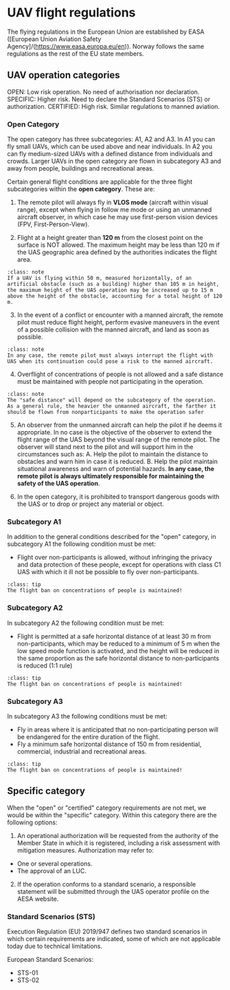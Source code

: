 # UAV flight regulations
The flying regulations in the European Union are established by EASA ([European Union Aviation Safety Agency]/(https://www.easa.europa.eu/en)). Norway follows the same regulations as the rest of the EU state members.

## UAV operation categories
OPEN: Low risk operation. No need of authorisation nor declaration.
SPECIFIC: Higher risk. Need to declare the Standard Scenarios (STS) or authorization.
CERTIFIED: High risk. Similar regulations to manned aviation.

### Open Category
The open category has three subcategories: A1, A2 and A3. In A1 you can fly small UAVs, which can be used above and near individuals. In A2 you can fly medium-sized UAVs with a defined distance from individuals and crowds. Larger UAVs in the open category are flown in subcategory A3 and away from people, buildings and recreational areas.

Certain general flight conditions are applicable for the three flight subcategories within the **open category**. These are:
1. The remote pilot will always fly in **VLOS mode** (aircraft within visual range), except when flying in follow me mode or using an unmanned aircraft observer, in which case he may use first-person vision devices (FPV, First-Person-View).

2. Flight at a height greater than **120 m** from the closest point on the surface is NOT allowed. The maximum height may be less than 120 m if the UAS geographic area defined by the authorities indicates the flight area.
```{admonition} Case example
:class: note
If a UAV is flying within 50 m, measured horizontally, of an artificial obstacle (such as a building) higher than 105 m in height, the maximum height of the UAS operation may be increased up to 15 m above the height of the obstacle, accounting for a total height of 120 m.
```

3. In the event of a conflict or encounter with a manned aircraft, the remote pilot must reduce flight height, perform evasive maneuvers in the event of a possible collision with the manned aircraft, and land as soon as possible.
```{admonition} Note
:class: note
In any case, the remote pilot must always interrupt the flight with UAS when its continuation could pose a risk to the manned aircraft.
```
 
4. Overflight of concentrations of people is not allowed and a safe distance must be maintained with people not participating in the operation.
```{admonition} Note
:class: note
The "safe distance" will depend on the subcategory of the operation. As a general rule, the heavier the unmanned aircraft, the farther it should be flown from nonparticipants to make the operation safer
```

5. An observer from the unmanned aircraft can help the pilot if he deems it appropriate. In no case is the objective of the observer to extend the flight range of the UAS beyond the visual range of the remote pilot. The observer will stand next to the pilot and will support him in the circumstances such as:
A. Help the pilot to maintain the distance to obstacles and warn him in case it is reduced. 
B. Help the pilot maintain situational awareness and warn of potential hazards.
**In any case, the remote pilot is always ultimately responsible for maintaining the safety of the UAS operation**.

6. In the open category, it is prohibited to transport dangerous goods with the UAS or to drop or project any material or object.


### Subcategory A1
In addition to the general conditions described for the "open" category, in subcategory A1 the following condition
must be met:

- Flight over non-participants is allowed, without infringing the privacy and data protection of these people, except for operations with class C1 UAS with which it  ill not be possible to fly over non-participants.
```{admonition} Important
:class: tip
The flight ban on concentrations of people is maintained!
```

### Subcategory A2
In subcategory A2 the following condition must be met:
- Flight is permitted at a safe horizontal distance of at least 30 m from non-participants, which may be reduced to a minimum of 5 m when the low speed mode function is activated, and the height will be reduced in the same proportion as the safe horizontal distance to non-participants is reduced (1:1 rule) 
```{admonition} Important
:class: tip
The flight ban on concentrations of people is maintained!
```

### Subcategory A3
In subcategory A3 the following conditions must be met:
- Fly in areas where it is anticipated that no non-participating person will be endangered for the entire duration of the flight.
- Fly a minimum safe horizontal distance of 150 m from residential, commercial, industrial and recreational areas.
```{admonition} Important
:class: tip
The flight ban on concentrations of people is maintained!
```

## Specific category
When the "open" or "certified" category requirements are not met, we would be within the "specific" category. Within this category there are the following options:

1. An operational authorization will be requested from the authority of the Member State in which it is registered, including a risk assessment with mitigation measures. Authorization may refer to:
- One or several operations.
- The approval of an LUC.

2. If the operation conforms to a standard scenario, a responsible statement will be submitted through the UAS operator profile on the AESA website.

### Standard Scenarios (STS)
Execution Regulation (EU) 2019/947 defines two standard scenarios in which certain requirements are indicated, some of which are not applicable today due to technical limitations.

European Standard Scenarios:
- STS-01
- STS-02